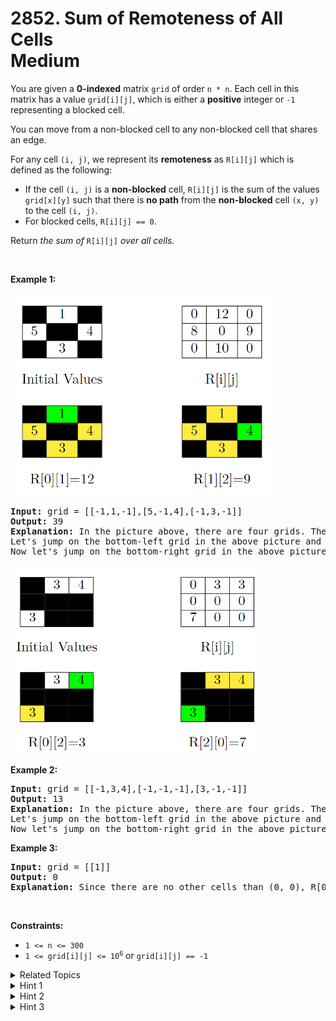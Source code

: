 
# 2852. Sum of Remoteness of All Cells<br> Medium

<p>You are given a <strong>0-indexed</strong> matrix <code>grid</code> of order <code>n * n</code>. Each cell in this matrix has a value <code>grid[i][j]</code>, which is either a <strong>positive</strong> integer or <code>-1</code> representing a blocked cell.</p>

<p>You can move from a non-blocked cell to any non-blocked cell that shares an edge.</p>

<p>For any cell <code>(i, j)</code>, we represent its <strong>remoteness</strong> as <code>R[i][j]</code> which is defined as the following:</p>

<ul>
	<li>If the cell <code>(i, j)</code> is a <strong>non-blocked</strong> cell, <code>R[i][j]</code> is the sum of the values <code>grid[x][y]</code> such that there is <strong>no path</strong> from the <strong>non-blocked</strong> cell <code>(x, y)</code> to the cell <code>(i, j)</code>.</li>
	<li>For blocked cells, <code>R[i][j] == 0</code>.</li>
</ul>

<p>Return<em> the sum of </em><code>R[i][j]</code><em> over all cells.</em></p>

<p>&nbsp;</p>
<p><strong class="example">Example 1:</strong></p>

<p><img alt="" src="./assets/image1.png" style="padding: 10px; background: rgb(255, 255, 255); border-radius: 0.5rem; width: 400px; height: 304px;" /></p>

<pre>
<strong>Input:</strong> grid = [[-1,1,-1],[5,-1,4],[-1,3,-1]]
<strong>Output:</strong> 39
<strong>Explanation:</strong> In the picture above, there are four grids. The top-left grid contains the initial values in the grid. Blocked cells are colored black, and other cells get their values as it is in the input. In the top-right grid, you can see the value of R[i][j] for all cells. So the answer would be the sum of them. That is: 0 + 12 + 0 + 8 + 0 + 9 + 0 + 10 + 0 = 39.
Let&#39;s jump on the bottom-left grid in the above picture and calculate R[0][1] (the target cell is colored green). We should sum up the value of cells that can&#39;t be reached by the cell (0, 1). These cells are colored yellow in this grid. So R[0][1] = 5 + 4 + 3 = 12.
Now let&#39;s jump on the bottom-right grid in the above picture and calculate R[1][2] (the target cell is colored green). We should sum up the value of cells that can&#39;t be reached by the cell (1, 2). These cells are colored yellow in this grid. So R[1][2] = 1 + 5 + 3 = 9.
</pre>

<p><img alt="" src="./assets/image2.png" style="width: 400px; height: 302px; background: #fff; border-radius: .5rem;" /></p>

<p><strong class="example">Example 2:</strong></p>

<pre>
<strong>Input:</strong> grid = [[-1,3,4],[-1,-1,-1],[3,-1,-1]]
<strong>Output:</strong> 13
<strong>Explanation:</strong> In the picture above, there are four grids. The top-left grid contains the initial values in the grid. Blocked cells are colored black, and other cells get their values as it is in the input. In the top-right grid, you can see the value of R[i][j] for all cells. So the answer would be the sum of them. That is: 3 + 3 + 0 + 0 + 0 + 0 + 7 + 0 + 0 = 13.
Let&#39;s jump on the bottom-left grid in the above picture and calculate R[0][2] (the target cell is colored green). We should sum up the value of cells that can&#39;t be reached by the cell (0, 2). This cell is colored yellow in this grid. So R[0][2] = 3.
Now let&#39;s jump on the bottom-right grid in the above picture and calculate R[2][0] (the target cell is colored green). We should sum up the value of cells that can&#39;t be reached by the cell (2, 0). These cells are colored yellow in this grid. So R[2][0] = 3 + 4 = 7.
</pre>

<p><strong class="example">Example 3:</strong></p>

<pre>
<strong>Input:</strong> grid = [[1]]
<strong>Output:</strong> 0
<strong>Explanation:</strong> Since there are no other cells than (0, 0), R[0][0] is equal to 0. So the sum of R[i][j] over all cells would be 0.
</pre>

<p>&nbsp;</p>
<p><strong>Constraints:</strong></p>

<ul>
	<li><code>1 &lt;= n &lt;= 300</code></li>
	<li><code>1 &lt;= grid[i][j] &lt;= 10<sup>6</sup></code> or <code>grid[i][j] == -1</code></li>
</ul>


<details>

<summary> Related Topics </summary>

-	`Array`
-	`Hash Table`
-	`Depth-First Search`
-	`Breadth-First Search`
-	`Union Find`
-	`Matrix`

</details>


<details>
<summary> Hint 1 </summary>
We consider each cell of <code>grid</code> a node on a graph, and there is an edge between two nodes if one of them doesn't contain <code>-1</code> and they share an edge on the grid.
</details>

<details>
<summary> Hint 2 </summary>
We find the connected components of said graph.
</details>

<details>
<summary> Hint 3 </summary>
The nodes of each connected component have the same value for <code>R</code> and it's the sum of the values of all nodes in other connected components.
</details>